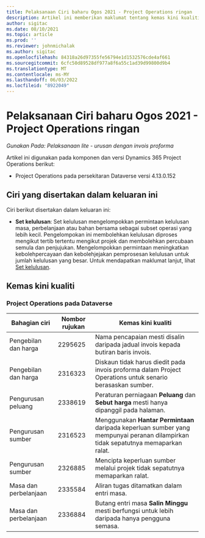 ```yaml
---
title: Pelaksanaan Ciri baharu Ogos 2021 - Project Operations ringan
description: Artikel ini memberikan maklumat tentang kemas kini kualiti yang tersedia dalam pelaksanaan keluaran Project Operations lite Ogos 2021.
author: sigitac
ms.date: 08/10/2021
ms.topic: article
ms.prod: ''
ms.reviewer: johnmichalak
ms.author: sigitac
ms.openlocfilehash: 84318a26d97355fe56794e1d1532576cde4af661
ms.sourcegitcommit: 6cfc50d89528df977a8f6a55c1ad39d99800d9b4
ms.translationtype: MT
ms.contentlocale: ms-MY
ms.lasthandoff: 06/03/2022
ms.locfileid: "8922049"
---
```

# <a name="whats-new-august-2021---project-operations-lite-deployment"></a>Pelaksanaan Ciri baharu Ogos 2021 - Project Operations ringan

_Gunakan Pada: Pelaksanaan lite - urusan dengan invois proforma_

Artikel ini digunakan pada komponen dan versi Dynamics 365 Project Operations berikut:

  - Project Operations pada persekitaran Dataverse versi 4.13.0.152

## <a name="features-included-in-this-release"></a>Ciri yang disertakan dalam keluaran ini

Ciri berikut disertakan dalam keluaran ini:

- **Set kelulusan**: Set kelulusan mengelompokkan permintaan kelulusan masa, perbelanjaan atau bahan bersama sebagai subset operasi yang lebih kecil. Pengelompokan ini membolehkan kelulusan diproses mengikut tertib tertentu mengikut projek dan membolehkan percubaan semula dan penjujukan. Mengelompokkan permintaan meningkatkan kebolehpercayaan dan kebolehjejakan pemprosesan kelulusan untuk jumlah kelulusan yang besar. Untuk mendapatkan maklumat lanjut, lihat [Set kelulusan](../../approvals/approval-sets.md).

## <a name="quality-updates"></a>Kemas kini kualiti

### <a name="project-operations-on-dataverse"></a>Project Operations pada Dataverse

| **Bahagian ciri** | **Nombor rujukan** | **Kemas kini kualiti** |
| --- | --- | --- |
| Pengebilan dan harga | 2295625 | Nama pencapaian mesti disalin daripada jadual invois kepada butiran baris invois. |
| Pengebilan dan harga | 2316323 | Diskaun tidak harus diedit pada invois proforma dalam Project Operations untuk senario berasaskan sumber. |
| Pengurusan peluang | 2338619 | Peraturan perniagaan **Peluang** dan **Sebut harga** mesti hanya dipanggil pada halaman. |
| Pengurusan sumber | 2316523 | Menggunakan **Hantar Permintaan** daripada keperluan sumber yang mempunyai peranan dilampirkan tidak sepatutnya memaparkan ralat. |
| Pengurusan sumber | 2326885 | Mencipta keperluan sumber melalui projek tidak sepatutnya memaparkan ralat. |
| Masa dan perbelanjaan | 2335584 | Aliran tugas ditamatkan dalam entri masa. |
| Masa dan perbelanjaan | 2336884 | Butang entri masa **Salin Minggu** mesti berfungsi untuk lebih daripada hanya pengguna semasa. |
